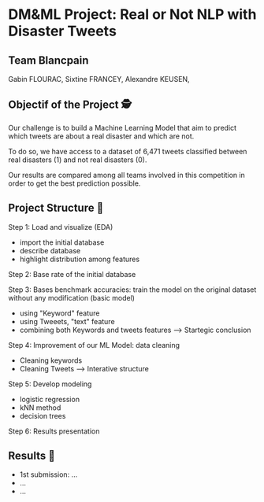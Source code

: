 # DM&ML Project: Real or Not NLP with Disaster Tweets 

## Team Blancpain

Gabin FLOURAC,
Sixtine FRANCEY,
Alexandre KEUSEN,

## Objectif of the Project 🕵️

Our challenge is to build a Machine Learning Model that aim to predict which tweets are about a real disaster and which are not. 

To do so, we have access to a dataset of 6,471 tweets classified between real disasters (1) and not real disasters (0).

Our results are compared among all teams involved in this competition in order to get the best prediction possible. 

## Project Structure 🚀

Step 1: Load and visualize (EDA) 
- import the initial database 
- describe database 
- highlight distribution among features 

Step 2: Base rate of the initial database 

Step 3: Bases benchmark accuracies: train the model on the original dataset without any modification (basic model)
- using "Keyword" feature 
- using Tweeets, "text" feature 
- combining both Keywords and tweets features
--> Startegic conclusion 

Step 4: Improvement of our ML Model: data cleaning 
- Cleaning keywords
- Cleaning Tweets 
--> Interative structure 

Step 5: Develop modeling 
- logistic regression 
- kNN method 
- decision trees 

Step 6: Results presentation 

## Results 🥇 

- 1st submission: ...
- ...
- ...
